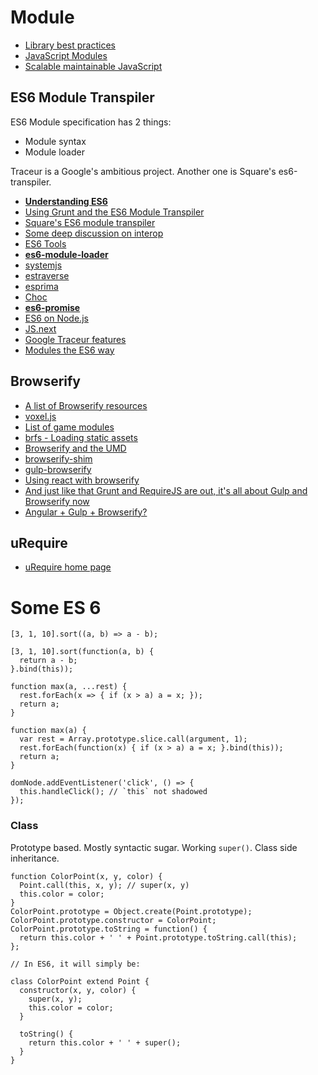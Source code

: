 # Module

* [Library best practices](https://github.com/volojs/volo/wiki/Library-best-practices)
* [JavaScript Modules](http://jsmodules.io/)
* [Scalable maintainable JavaScript](http://www.innoarchitech.com/scalable-maintainable-javascript/)

## ES6 Module Transpiler

ES6 Module specification has 2 things:

* Module syntax
* Module loader

Traceur is a Google's ambitious project. Another one is Square's es6-transpiler.

* [**Understanding ES6**](https://leanpub.com/understandinges6/read)
* [Using Grunt and the ES6 Module Transpiler](http://www.thomasboyt.com/2013/06/21/es6-module-transpiler)
* [Square's ES6 module transpiler](https://github.com/square/es6-module-transpiler)
* [Some deep discussion on interop](https://github.com/square/es6-module-transpiler/issues/85)
* [ES6 Tools](https://github.com/addyosmani/es6-tools)
* [**es6-module-loader**](https://github.com/ModuleLoader/es6-module-loader)
* [systemjs](https://github.com/systemjs/systemjs)
* [estraverse](https://github.com/Constellation/estraverse)
* [esprima](http://esprima.org/)
* [Choc](http://www.fullstack.io/choc/)
* [**es6-promise**](https://github.com/jakearchibald/es6-promise)
* [ES6 on Node.js](http://h3manth.com/new/blog/2013/es6-on-nodejs/)
* [JS.next](http://chimera.labs.oreilly.com/books/1234000001623/index.html)
* [Google Traceur features](https://github.com/google/traceur-compiler/wiki/LanguageFeatures)
* [Modules the ES6 way](http://24ways.org/2014/javascript-modules-the-es6-way/)

## Browserify

* [A list of Browserify resources](http://learnjs.io/blog/2013/11/24/browserify-resources/)
* [voxel.js](http://voxeljs.com/)
* [List of game modules](https://github.com/hughsk/game-modules/wiki/Modules)
* [brfs - Loading static assets](https://github.com/substack/brfs)
* [Browserify and the UMD](http://dontkry.com/posts/code/browserify-and-the-universal-module-definition.html)
* [browserify-shim](https://github.com/thlorenz/browserify-shim)
* [gulp-browserify](https://github.com/deepak1556/gulp-browserify)
* [Using react with browserify](https://medium.com/publish-what-you-learn/a1ea2dd606b)
* [And just like that Grunt and RequireJS are out, it's all about Gulp and Browserify now](http://www.100percentjs.com/just-like-grunt-gulp-browserify-now/)
* [Angular + Gulp + Browserify?](https://github.com/dcartertwo/gulp-angular-browserify-seed)

## uRequire

* [uRequire home page](http://urequire.org/)

# Some ES 6

```
[3, 1, 10].sort((a, b) => a - b);

[3, 1, 10].sort(function(a, b) {
  return a - b;
}.bind(this));

function max(a, ...rest) {
  rest.forEach(x => { if (x > a) a = x; });
  return a;
}

function max(a) {
  var rest = Array.prototype.slice.call(argument, 1);
  rest.forEach(function(x) { if (x > a) a = x; }.bind(this));
  return a;
}

domNode.addEventListener('click', () => {
  this.handleClick(); // `this` not shadowed
});
```

### Class

Prototype based. Mostly syntactic sugar. Working `super()`. Class side inheritance.

```
function ColorPoint(x, y, color) {
  Point.call(this, x, y); // super(x, y)
  this.color = color;
}
ColorPoint.prototype = Object.create(Point.prototype);
ColorPoint.prototype.constructor = ColorPoint;
ColorPoint.prototype.toString = function() {
  return this.color + ' ' + Point.prototype.toString.call(this);
};

// In ES6, it will simply be:

class ColorPoint extend Point {
  constructor(x, y, color) {
    super(x, y);
    this.color = color;
  }
  
  toString() {
    return this.color + ' ' + super();
  }
}
```